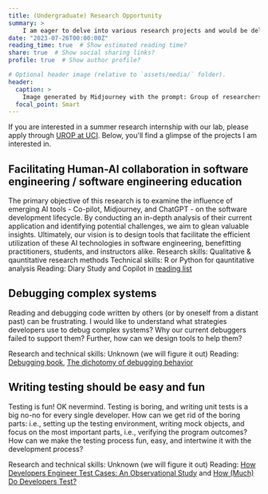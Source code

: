 ```yaml
---
title: (Undergraduate) Research Opportunity
summary: >
    I am eager to delve into various research projects and would be delighted to collaborate with like-minded individuals. Should you share the same passion, please feel free to reach out via email.
date: "2023-07-26T00:00:00Z"
reading_time: true  # Show estimated reading time?
share: true  # Show social sharing links?
profile: true  # Show author profile?

# Optional header image (relative to `assets/media/` folder).
header:
  caption: >
    Image generated by Midjourney with the prompt: Group of researchers, anime style
  focal_point: Smart
---
```


If you are interested in a summer research internship with our lab, please apply through [UROP at UCI](https://urop.uci.edu/). Below, you'll find a glimpse of the projects I am interested in.

## Facilitating Human-AI collaboration in software engineering / software engineering education
The primary objective of this research is to  examine the influence of emerging AI tools - Co-pilot, Midjourney, and ChatGPT - on the software development lifecycle. By conducting an in-depth analysis of their current application and identifying potential challenges, we aim to glean valuable insights. Ultimately, our vision is to design tools that facilitate the efficient utilization of these AI technologies in software engineering, benefitting practitioners, students, and instructors alike.
Research skills: Qualitative & qauntitative research methods
Technical skills: R or Python for qauntitative analysis
Reading: Diary Study and Copilot in [reading list](https://yihungchou.com/en/project/reading-list/)


## Debugging complex systems

Reading and debugging code written by others (or by oneself from a distant past) can be frustrating. I would like to understand what strategies developers use to debug complex systems? Why our current debuggers failed to support them?  Further, how can we design tools to help them?

Research and technical skills: Unknown (we will figure it out)
Reading: [Debugging book](https://www.debuggingbook.org/), [The dichotomy of debugging behavior](https://dl.acm.org/doi/pdf/10.1145/3180155.3180175)

## Writing testing should be easy and fun
Testing is fun! OK nevermind. Testing is boring, and writing unit tests is a big no-no for every single developer. How can we get rid of the boring parts: i.e., setting up the testing environment, writing mock objects, and focus on the most important parts, i.e., verifying the program outcomes? How can we make the testing process fun, easy, and intertwine it with the development process?

Research and technical skills: Unknown (we will figure it out)
Reading: [How Developers Engineer Test Cases: An Observational Study](https://ieeexplore.ieee.org/abstract/document/9625808?casa_token=brxbuhynl0EAAAAA:lwiOuOBIl_hQlVmZc_LcbZQJoW04b9XV2czQgPP6RyOt5dWM8fweXWRDFeoGdILgkHz8urGPPg) and [How (Much) Do Developers Test?](https://ieeexplore.ieee.org/abstract/document/7203012?casa_token=eI5OJb02WUYAAAAA:t49EyogIk7VVmllVvyih7wDtGxPg6YuZ3BBLFkBe0Lzb6e7qMGnFMOpt1atfzb73jpii1RHIjw)







